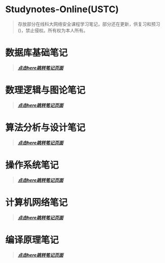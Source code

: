 # Studynotes-Online(USTC)
> 存放部分在线科大网络安全课程学习笔记，部分还在更新，供复习和预习()，禁止侵权。所有权为本人所有。

# 数据库基础笔记
> ***[点击here跳转笔记页面](https://forget-eve.github.io/Database-Basics/#/)***

# 数理逻辑与图论笔记
> ***[点击here跳转笔记页面](https://forget-eve.github.io/Mathematics-logic-graph-theory/#/)***

# 算法分析与设计笔记
> ***[点击here跳转笔记页面](https://forget-eve.github.io/Algorithm-design-analysis/#/)***

# 操作系统笔记
> ***[点击here跳转笔记页面](https://forget-eve.github.io/OS/#/)***

# 计算机网络笔记
> ***[点击here跳转笔记页面](https://forget-eve.github.io/Computer-Network/#/)***

# 编译原理笔记
> ***[点击here跳转笔记页面](https://forget-eve.github.io/Compiler-Principle/#/)***

